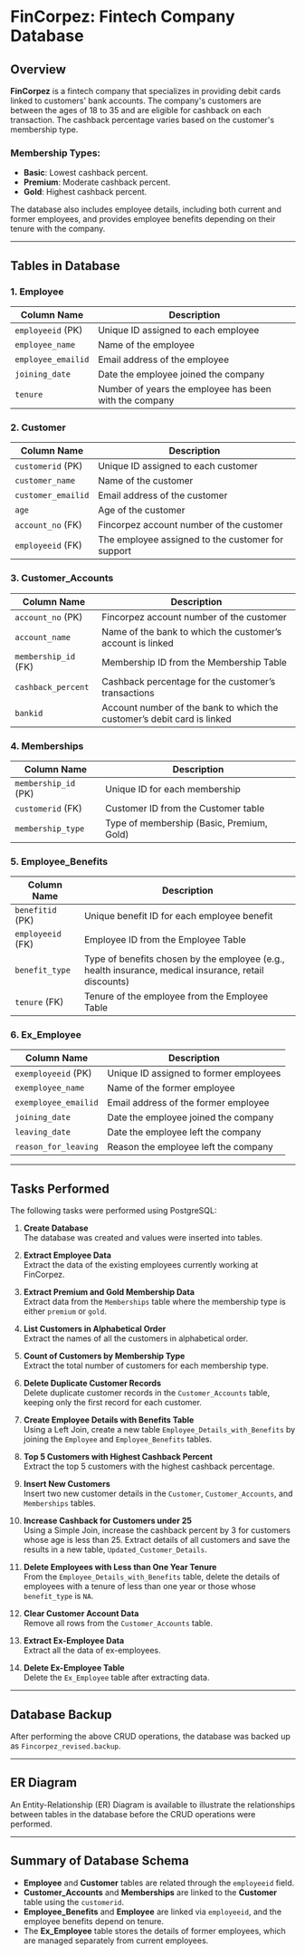 # FinCorpez: Fintech Company Database

## Overview

**FinCorpez** is a fintech company that specializes in providing debit cards linked to customers' bank accounts. The company's customers are between the ages of 18 to 35 and are eligible for cashback on each transaction. The cashback percentage varies based on the customer's membership type.

### Membership Types:
- **Basic**: Lowest cashback percent.
- **Premium**: Moderate cashback percent.
- **Gold**: Highest cashback percent.

The database also includes employee details, including both current and former employees, and provides employee benefits depending on their tenure with the company.

---

## Tables in Database

### 1. **Employee**

| Column Name        | Description                                           |
|--------------------|-------------------------------------------------------|
| `employeeid` (PK)  | Unique ID assigned to each employee                   |
| `employee_name`    | Name of the employee                                  |
| `employee_emailid` | Email address of the employee                         |
| `joining_date`     | Date the employee joined the company                  |
| `tenure`           | Number of years the employee has been with the company|

### 2. **Customer**

| Column Name        | Description                                           |
|--------------------|-------------------------------------------------------|
| `customerid` (PK)  | Unique ID assigned to each customer                   |
| `customer_name`    | Name of the customer                                  |
| `customer_emailid` | Email address of the customer                         |
| `age`              | Age of the customer                                   |
| `account_no` (FK)  | Fincorpez account number of the customer              |
| `employeeid` (FK)  | The employee assigned to the customer for support     |

### 3. **Customer_Accounts**

| Column Name        | Description                                           |
|--------------------|-------------------------------------------------------|
| `account_no` (PK)  | Fincorpez account number of the customer              |
| `account_name`     | Name of the bank to which the customer’s account is linked |
| `membership_id` (FK)| Membership ID from the Membership Table              |
| `cashback_percent` | Cashback percentage for the customer’s transactions  |
| `bankid`           | Account number of the bank to which the customer’s debit card is linked |

### 4. **Memberships**

| Column Name        | Description                                           |
|--------------------|-------------------------------------------------------|
| `membership_id` (PK)| Unique ID for each membership                        |
| `customerid` (FK)  | Customer ID from the Customer table                  |
| `membership_type`  | Type of membership (Basic, Premium, Gold)            |

### 5. **Employee_Benefits**

| Column Name        | Description                                           |
|--------------------|-------------------------------------------------------|
| `benefitid` (PK)   | Unique benefit ID for each employee benefit          |
| `employeeid` (FK)  | Employee ID from the Employee Table                  |
| `benefit_type`     | Type of benefits chosen by the employee (e.g., health insurance, medical insurance, retail discounts) |
| `tenure` (FK)      | Tenure of the employee from the Employee Table       |

### 6. **Ex_Employee**

| Column Name        | Description                                           |
|--------------------|-------------------------------------------------------|
| `exemployeeid` (PK)| Unique ID assigned to former employees                |
| `exemployee_name`  | Name of the former employee                          |
| `exemployee_emailid`| Email address of the former employee                |
| `joining_date`     | Date the employee joined the company                  |
| `leaving_date`     | Date the employee left the company                    |
| `reason_for_leaving`| Reason the employee left the company                |

---

## Tasks Performed

The following tasks were performed using PostgreSQL:

1. **Create Database**  
   The database was created and values were inserted into tables.

2. **Extract Employee Data**  
   Extract the data of the existing employees currently working at FinCorpez.

3. **Extract Premium and Gold Membership Data**  
   Extract data from the `Memberships` table where the membership type is either `premium` or `gold`.

4. **List Customers in Alphabetical Order**  
   Extract the names of all the customers in alphabetical order.

5. **Count of Customers by Membership Type**  
   Extract the total number of customers for each membership type.

6. **Delete Duplicate Customer Records**  
   Delete duplicate customer records in the `Customer_Accounts` table, keeping only the first record for each customer.

7. **Create Employee Details with Benefits Table**  
   Using a Left Join, create a new table `Employee_Details_with_Benefits` by joining the `Employee` and `Employee_Benefits` tables.

8. **Top 5 Customers with Highest Cashback Percent**  
   Extract the top 5 customers with the highest cashback percentage.

9. **Insert New Customers**  
   Insert two new customer details in the `Customer`, `Customer_Accounts`, and `Memberships` tables.

10. **Increase Cashback for Customers under 25**  
   Using a Simple Join, increase the cashback percent by 3 for customers whose age is less than 25. Extract details of all customers and save the results in a new table, `Updated_Customer_Details`.

11. **Delete Employees with Less than One Year Tenure**  
   From the `Employee_Details_with_Benefits` table, delete the details of employees with a tenure of less than one year or those whose `benefit_type` is `NA`.

12. **Clear Customer Account Data**  
   Remove all rows from the `Customer_Accounts` table.

13. **Extract Ex-Employee Data**  
   Extract all the data of ex-employees.

14. **Delete Ex-Employee Table**  
   Delete the `Ex_Employee` table after extracting data.

---

## Database Backup

After performing the above CRUD operations, the database was backed up as `Fincorpez_revised.backup`.

---

## ER Diagram

An Entity-Relationship (ER) Diagram is available to illustrate the relationships between tables in the database before the CRUD operations were performed.

---

## Summary of Database Schema

- **Employee** and **Customer** tables are related through the `employeeid` field.
- **Customer_Accounts** and **Memberships** are linked to the **Customer** table using the `customerid`.
- **Employee_Benefits** and **Employee** are linked via `employeeid`, and the employee benefits depend on tenure.
- The **Ex_Employee** table stores the details of former employees, which are managed separately from current employees.
